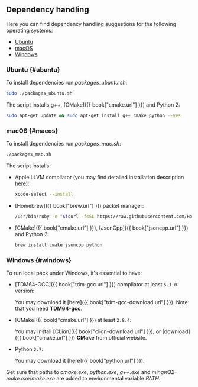 ## Dependency handling

Here you can find dependency handling suggestions for the following operating systems:

- [Ubuntu](#ubuntu)
- [macOS](#macos)
- [Windows](#windows)

### Ubuntu {#ubuntu}

To install dependencies run *packages_ubuntu.sh*:

```bash
sudo ./packages_ubuntu.sh
```

The script installs g++, [CMake]({{ book["cmake.url"] }}) and Python 2:

```bash
sudo apt-get update && sudo apt-get install g++ cmake python --yes
```

### macOS {#macos}

To install dependencies run *packages_mac.sh*:

```bash
./packages_mac.sh
```
The script installs:

- Apple LLVM compilator (you may find detailed installation description [here](http://osxdaily.com/2014/02/12/install-command-line-tools-mac-os-x/)):

  ```bash
  xcode-select --install
  ```

- [Homebrew]({{ book["brew.url"] }}) packet manager:

  ```bash
  /usr/bin/ruby -e "$(curl -fsSL https://raw.githubusercontent.com/Homebrew/install/master/install)"
  ```

- [CMake]({{ book["cmake.url"] }}), [JsonCpp]({{ book["jsoncpp.url"] }}) and Python 2:

  ```bash
  brew install cmake jsoncpp python
  ```

### Windows {#windows}

To run local pack under Windows, it's essential to have:

- [TDM64-GCC]({{ book["tdm-gcc.url"] }}) compliator at least `5.1.0` version:

  You may download it [here]({{ book["tdm-gcc-download.url"] }}).
  Note that you need **TDM64-gcc**.

- [CMake]({{ book["cmake.url"] }}) at least `2.8.4`:

  You may install [CLion]({{ book["clion-download.url"] }}), or [download]({{ book["cmake.url"] }}) **CMake** from official website.

- Python `2.7`:

  You may download it [here]({{ book["python.url"] }}).

Get sure that paths to *cmake.exe*, *python.exe*, *g++.exe* and *mingw32-make.exe*/*make.exe* are added to environmental variable *PATH*.
